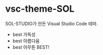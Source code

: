 # vsc-theme-SOL
SOL-STUDIO가 만든 Visual Studio Code 테마.<br>
- best 가독성<br>
- best 아름다움<br>
- best 아무튼 BEST!
